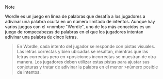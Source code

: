 >[!NOTE]
>Wordle es un juego en línea de palabras que desafía a los jugadores a adivinar una palabra oculta en un número limitado de intentos. Aunque hay varios juegos con el >nombre "Wordle", uno de los más conocidos es un juego de rompecabezas de palabras en el que los jugadores intentan adivinar una palabra de cinco letras.

>En Wordle, cada intento del jugador se responde con pistas visuales. Las letras correctas y bien ubicadas se resaltan, mientras que las letras correctas pero en >posiciones incorrectas se muestran de otra manera. Los jugadores deben utilizar estas pistas para ajustar sus conjeturas y tratar de adivinar la palabra en el menor >número posible de intentos.
